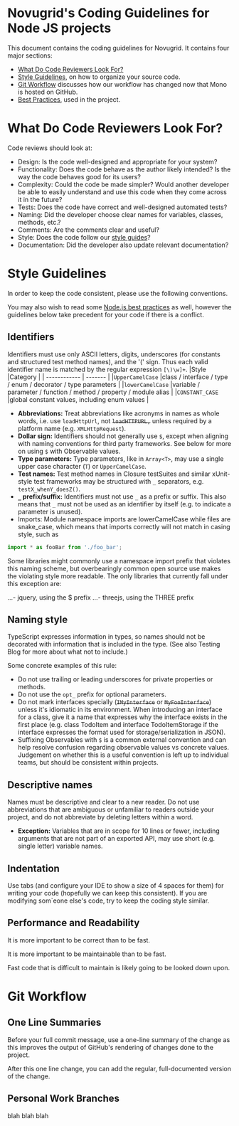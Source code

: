 # Novugrid's Coding Guidelines for Node JS projects

 This document contains the coding guidelines for Novugrid. It contains four major sections:

-   [What Do Code Reviewers Look For?](#what-do-code-reviewers-look-for)
-   [Style Guidelines](#style-guidelines), on how to organize your source code.
-   [Git Workflow](#git-workflow) discusses how our workflow has changed now that Mono is hosted on GitHub.
-   [Best Practices](#best-practices), used in the project.

What Do Code Reviewers Look For?
================================
Code reviews should look at:

-   Design: Is the code well-designed and appropriate for your system?
-   Functionality: Does the code behave as the author likely intended? Is the way the code behaves good for its users?
-   Complexity: Could the code be made simpler? Would another developer be able to easily understand and use this code when they come across it in the future?
-   Tests: Does the code have correct and well-designed automated tests?
-   Naming: Did the developer choose clear names for variables, classes, methods, etc.?
-   Comments: Are the comments clear and useful?
-   Style: Does the code follow our [style guides](#style-guidelines)?
-   Documentation: Did the developer also update relevant documentation?

Style Guidelines
================

In order to keep the code consistent, please use the following conventions.

You may also wish to read some [Node.js best practices](https://github.com/goldbergyoni/nodebestpractices) as well, however the guidelines below take precedent for your code if there is a conflict.

Identifiers
-----------
Identifiers must use only ASCII letters, digits, underscores (for constants and structured test method names), and the '\(' sign. Thus each valid identifier name is matched by the regular expression `[\)\w]+`.
|Style          |Category |
| ------------  | ------- |
|`UpperCamelCase`	|class / interface / type / enum / decorator / type parameters |
|`lowerCamelCase`	|variable / parameter / function / method / property / module alias |
|`CONSTANT_CASE`	|global constant values, including enum values |

-   **Abbreviations:** Treat abbreviations like acronyms in names as whole words, i.e. use `loadHttpUrl`, not ~~`loadHTTPURL,`~~ unless required by a platform name (e.g. `XMLHttpRequest`).
-   **Dollar sign:** Identifiers should not generally use `$`, except when aligning with naming conventions for third party frameworks. See below for more on using `$` with Observable values.
-   **Type parameters:** Type parameters, like in `Array<T>`, may use a single upper case character (`T`) or `UpperCamelCase`.
-   **Test names:** Test method names in Closure testSuites and similar xUnit-style test frameworks may be structured with `_` separators, e.g. `testX_whenY_doesZ()`.
-   **`_` prefix/suffix:** Identifiers must not use `_` as a prefix or suffix. This also means that `_` must not be used as an identifier by itself (e.g. to indicate a parameter is unused).
-   Imports: Module namespace imports are lowerCamelCase while files are snake_case, which means that imports correctly will not match in casing style, such as

``` js
import * as fooBar from './foo_bar';
```

Some libraries might commonly use a namespace import prefix that violates this naming scheme, but overbearingly common open source use makes the violating style more readable. The only libraries that currently fall under this exception are:

...-   jquery, using the $ prefix
...-   threejs, using the THREE prefix

Naming style
------------
TypeScript expresses information in types, so names should not be decorated with information that is included in the type. (See also Testing Blog for more about what not to include.)

Some concrete examples of this rule:

-   Do not use trailing or leading underscores for private properties or methods.
-   Do not use the `opt_` prefix for optional parameters.
-   Do not mark interfaces specially (~~`IMyInterface`~~ or ~~`MyFooInterface`~~) unless it's idiomatic in its environment. When introducing an interface for a class, give it a name that expresses why the interface exists in the first place (e.g. class TodoItem and interface TodoItemStorage if the interface expresses the format used for storage/serialization in JSON).
-   Suffixing Observables with `$` is a common external convention and can help resolve confusion regarding observable values vs concrete values. Judgement on whether this is a useful convention is left up to individual teams, but should be consistent within projects.


Descriptive names
-----------------
Names must be descriptive and clear to a new reader. Do not use abbreviations that are ambiguous or unfamiliar to readers outside your project, and do not abbreviate by deleting letters within a word.

-   **Exception:** Variables that are in scope for 10 lines or fewer, including arguments that are not part of an exported API, may use short (e.g. single letter) variable names.

Indentation
-----------

Use tabs (and configure your IDE to show a size of 4 spaces for them) for writing your code (hopefully we can keep this consistent). If you are modifying som`eone else's code, try to keep the coding style similar.

Performance and Readability
---------------------------

It is more important to be correct than to be fast.

It is more important to be maintainable than to be fast.

Fast code that is difficult to maintain is likely going to be looked down upon.

Git Workflow
====================

One Line Summaries
------------------

Before your full commit message, use a one-line summary of the change as this improves the output of GitHub's rendering of changes done to the project.

After this one line change, you can add the regular, full-documented version of the change.

Personal Work Branches
----------------------

blah blah blah
